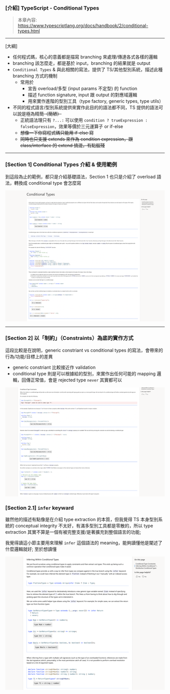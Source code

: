 ### [介紹] TypeScript - Conditional Types

> 本章內容: https://www.typescriptlang.org/docs/handbook/2/conditional-types.html

---

[大綱]
- 任何程式碼，核心的意義都是描寫 branching 來處理/傳達各式各樣的邏輯
- branching 該怎麼走，都是基於 input，branching 的結果就是 output
- `Conditional Types` & 與此相關的寫法，提供了 TS/其他型別系統，描述此種 branching 方式的機制
   - 常用於
      - 宣告 overload/多型 (input params 不定型) 的 function
      - 描述 function signature, input 跟 output 的對應域邏輯
      - 用來實作進階的型別工具（type factory, generic types, type utils）
- 不同的程式語言/型別系統提供來實作此目的的語法都不同，TS 提供的語法可以說是極為精簡~~（簡陋）~~
   - 正統語法理只有 `?...:` 可以使用 `condition ? trueExpression : falseExpression`，效果等價於三元運算子 or if-else
   - ~~想像一下你寫程式碼只能用 if-else 寫~~
   - ~~同時也只支援 extends 來作為 condition expression，跟 class/interface 的 extend 搞混，有點腦殘~~

---

### [Section 1] Conditional Types 介紹  & 使用範例

到這段為止的範例，都只是介紹基礎語法，Section 1 也只是介紹了 overload 語法，轉換成 conditional type 會怎麼寫

![](cond-types/__imgs/cond-index-0827034740.png)

---

### [Section 2] 以「制約」（Constraints）為底的實作方式

這段比較是在說明，generic constriant vs conditional types 的寫法，會帶來的行為/功能/目標上的差異

- generic constriant 比較接近作 validation
- conditional type 則是可以根據給的型別，來實作出任何可能的 mapping 邏輯，回傳正常值，會是 rejected type `never` 其實都可以

![](cond-types/__imgs/cond-index-0827035217.png)

### [Section 2.1] `infer` keyward

雖然他的描述有點像是在介紹 type extraction 的本質，但我覺得 TS 本身型別系統的 conceptual integrity 不太好，有滿多型別工具都是零散的，所以 type extraction 其實不算是一個有被完整支援/是著擴充到整個語言的功能;

我覺得讀這小節主要用來理解 `infer` 這個語法的 meaning，能夠讀懂他是闡述了什麼邏輯就好; 至於想讀懂

![](cond-types/__imgs/cond-index-0828190822.png)